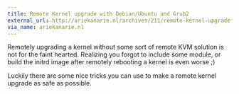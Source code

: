```yaml
---
title: Remote Kernel upgrade with Debian/Ubuntu and Grub2
external_url: http://ariekanarie.nl/archives/211/remote-kernel-upgrade-with-debianubuntu-and-grub2
via_name: ariekanarie.nl
---
```

Remotely upgrading a kernel without some sort of remote KVM solution is not for the faint hearted. Realizing you forgot to include some module, or build the initrd image after remotely rebooting a kernel is even worse ;)

Luckily there are some nice tricks you can use to make a remote kernel upgrade as safe as possible.

